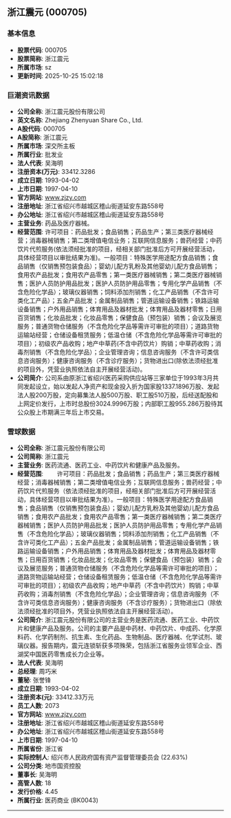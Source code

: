 ## 浙江震元 (000705)

### 基本信息

- **股票代码**: 000705
- **股票简称**: 浙江震元
- **所属市场**: sz
- **更新时间**: 2025-10-25 15:02:18

### 巨潮资讯数据

- **公司全称**: 浙江震元股份有限公司
- **英文名称**: Zhejiang Zhenyuan Share Co., Ltd.
- **A股代码**: 000705
- **A股简称**: 浙江震元
- **所属市场**: 深交所主板
- **所属行业**: 批发业
- **法人代表**: 吴海明
- **注册资本(万元)**: 33412.3286
- **成立日期**: 1993-04-02
- **上市日期**: 1997-04-10
- **官方网站**: www.zjzy.com
- **注册地址**: 浙江省绍兴市越城区稽山街道延安东路558号
- **办公地址**: 浙江省绍兴市越城区稽山街道延安东路558号
- **主营业务**: 药品及医疗器械。
- **经营范围**: 许可项目：药品批发；食品销售；药品生产；第三类医疗器械经营；消毒器械销售；第二类增值电信业务；互联网信息服务；兽药经营；中药饮片代煎服务(依法须经批准的项目，经相关部门批准后方可开展经营活动，具体经营项目以审批结果为准)。一般项目：特殊医学用途配方食品销售；食品销售（仅销售预包装食品）；婴幼儿配方乳粉及其他婴幼儿配方食品销售；食用农产品批发；食用农产品零售；第一类医疗器械销售；第二类医疗器械销售；医护人员防护用品批发；医护人员防护用品零售；专用化学产品销售（不含危险化学品）；玻璃仪器销售；饲料添加剂销售；化工产品销售（不含许可类化工产品）；五金产品批发；金属制品销售；管道运输设备销售；铁路运输设备销售；户外用品销售；体育用品及器材批发；体育用品及器材零售；日用百货销售；化妆品批发；化妆品零售；保健食品（预包装）销售；会议及展览服务；普通货物仓储服务（不含危险化学品等需许可审批的项目）；道路货物运输站经营；仓储设备租赁服务；低温仓储（不含危险化学品等需许可审批的项目）；初级农产品收购；地产中草药(不含中药饮片）购销；中草药收购；消毒剂销售（不含危险化学品）；企业管理咨询；信息咨询服务（不含许可类信息咨询服务）；健康咨询服务（不含诊疗服务）；货物进出口(除依法须经批准的项目外，凭营业执照依法自主开展经营活动)。
- **公司简介**: 公司系由原浙江省绍兴医药采购供应站等三家单位于1993年3月共同发起设立，始以发起人净资产和现金投入折为国家股1337.1896万股、发起法人股200万股，定向募集法人股500万股、职工股510万股，后经送配股和上网定价发行，上市时总股份3024.9996万股；内部职工股955.286万股待其公众股上市期满三年后上市交易。

### 雪球数据

- **公司全称**: 浙江震元股份有限公司
- **公司简称**: 浙江震元
- **主营业务**: 医药流通、医药工业、中药饮片和健康产品及服务。
- **经营范围**: 　　许可项目：药品批发；食品销售；药品生产；第三类医疗器械经营；消毒器械销售；第二类增值电信业务；互联网信息服务；兽药经营；中药饮片代煎服务（依法须经批准的项目，经相关部门批准后方可开展经营活动，具体经营项目以审批结果为准）。一般项目：特殊医学用途配方食品销售；食品销售（仅销售预包装食品）；婴幼儿配方乳粉及其他婴幼儿配方食品销售；食用农产品批发；食用农产品零售；第一类医疗器械销售；第二类医疗器械销售；医护人员防护用品批发；医护人员防护用品零售；专用化学产品销售（不含危险化学品）；玻璃仪器销售；饲料添加剂销售；化工产品销售（不含许可类化工产品）；五金产品批发；金属制品销售；管道运输设备销售；铁路运输设备销售；户外用品销售；体育用品及器材批发；体育用品及器材零售；日用百货销售；化妆品批发；化妆品零售；保健食品（预包装）销售；会议及展览服务；普通货物仓储服务（不含危险化学品等需许可审批的项目）；道路货物运输站经营；仓储设备租赁服务；低温仓储（不含危险化学品等需许可审批的项目）；初级农产品收购；地产中草药（不含中药饮片）购销；中草药收购；消毒剂销售（不含危险化学品）；企业管理咨询；信息咨询服务（不含许可类信息咨询服务）；健康咨询服务（不含诊疗服务）；货物进出口（除依法须经批准的项目外，凭营业执照依法自主开展经营活动）。
- **公司简介**: 浙江震元股份有限公司的主营业务是医药流通、医药工业、中药饮片和健康产品及服务。公司的主要产品是中药材、中药饮片、中成药、化学原料药、化学药制剂、抗生素、生化药品、生物制品、医疗器械、化学试剂、玻璃仪器。报告期内，震元连锁斩获多项殊荣，包括浙江省服务业领军企业、西湖奖中国医药零售成长力企业等。
- **法人代表**: 吴海明
- **总经理**: 周巧米
- **董秘**: 张誉锋
- **成立日期**: 1993-04-02
- **注册资本(元)**: 33412.33万元
- **员工人数**: 2073
- **官方网站**: www.zjzy.com
- **注册地址**: 浙江省绍兴市越城区稽山街道延安东路558号
- **办公地址**: 浙江省绍兴市越城区稽山街道延安东路558号
- **上市日期**: 1997-04-10
- **所属省份**: 浙江省
- **实际控制人**: 绍兴市人民政府国有资产监督管理委员会 (22.63%)
- **公司分类**: 地市国资控股
- **董事长**: 吴海明
- **高管人数**: 18
- **发行价格**: 4.45
- **所属行业**: 医药商业 (BK0043)

---